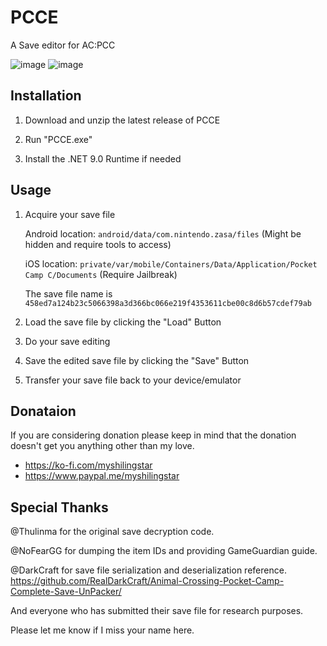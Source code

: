 # PCCE
A Save editor for AC:PCC

![image](https://github.com/user-attachments/assets/242b12f7-4e67-407e-82f9-15290ff2929a)
![image](https://github.com/user-attachments/assets/5ecf78e7-43b0-47e5-9d6f-66b96f2bbb96)

## Installation

   1. Download and unzip the latest release of PCCE

   2. Run "PCCE.exe"
    
   3. Install the .NET 9.0 Runtime if needed

## Usage

   1. Acquire your save file

      Android location: `android/data/com.nintendo.zasa/files` (Might be hidden and require tools to access)
      
      iOS location: `private/var/mobile/Containers/Data/Application/Pocket Camp C/Documents` (Require Jailbreak)

      The save file name is `458ed7a124b23c5066398a3d366bc066e219f4353611cbe00c8d6b57cdef79ab`

   3. Load the save file by clicking the "Load" Button
      
   4. Do your save editing

   5. Save the edited save file by clicking the "Save" Button

   6. Transfer your save file back to your device/emulator 

## Donataion

If you are considering donation please keep in mind that the donation doesn't get you anything other than my love. 
* https://ko-fi.com/myshilingstar
* https://www.paypal.me/myshilingstar

## Special Thanks

@Thulinma for the original save decryption code.

@NoFearGG for dumping the item IDs and providing GameGuardian guide.

@DarkCraft for save file serialization and deserialization reference.
https://github.com/RealDarkCraft/Animal-Crossing-Pocket-Camp-Complete-Save-UnPacker/

And everyone who has submitted their save file for research purposes.

Please let me know if I miss your name here.

